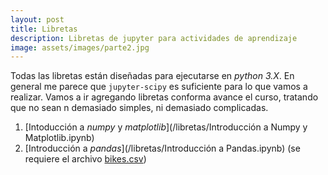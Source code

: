 ```yaml
---
layout: post
title: Libretas
description: Libretas de jupyter para actividades de aprendizaje
image: assets/images/parte2.jpg
---
```


Todas las libretas están diseñadas para ejecutarse en *python 3.X*. En general me parece que `jupyter-scipy` es suficiente para lo que vamos a realizar. Vamos a ir agregando libretas conforma avance el curso, tratando que no sean n demasiado simples, ni demasiado complicadas.


1. [Intoducción a *numpy* y *matplotlib*](/libretas/Introducción a Numpy y Matplotlib.ipynb)
2. [Introducción a *pandas*](/libretas/Introducción a Pandas.ipynb) (se requiere el archivo [bikes.csv](/libretas/bikes.csv))
